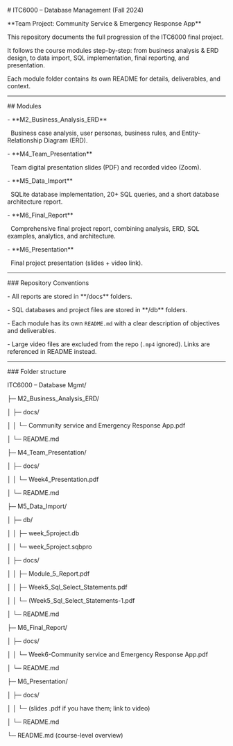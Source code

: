 \# ITC6000 – Database Management (Fall 2024)



\*\*Team Project: Community Service \& Emergency Response App\*\*



This repository documents the full progression of the ITC6000 final project.  

It follows the course modules step-by-step: from business analysis \& ERD design, to data import, SQL implementation, final reporting, and presentation.  



Each module folder contains its own README for details, deliverables, and context.



---



\## Modules



\- \*\*M2\_Business\_Analysis\_ERD\*\*  

&nbsp; Business case analysis, user personas, business rules, and Entity-Relationship Diagram (ERD).



\- \*\*M4\_Team\_Presentation\*\*  

&nbsp; Team digital presentation slides (PDF) and recorded video (Zoom).



\- \*\*M5\_Data\_Import\*\*  

&nbsp; SQLite database implementation, 20+ SQL queries, and a short database architecture report.



\- \*\*M6\_Final\_Report\*\*  

&nbsp; Comprehensive final project report, combining analysis, ERD, SQL examples, analytics, and architecture.



\- \*\*M6\_Presentation\*\*  

&nbsp; Final project presentation (slides + video link).



---



\### Repository Conventions

\- All reports are stored in \*\*/docs\*\* folders.  

\- SQL databases and project files are stored in \*\*/db\*\* folders.  

\- Each module has its own `README.md` with a clear description of objectives and deliverables.  

\- Large video files are excluded from the repo (`.mp4` ignored). Links are referenced in README instead.  



---



\### Folder structure

ITC6000 – Database Mgmt/

├─ M2\_Business\_Analysis\_ERD/

│  ├─ docs/

│  │  └─ Community service and Emergency Response App.pdf

│  └─ README.md

├─ M4\_Team\_Presentation/

│  ├─ docs/

│  │  └─ Week4\_Presentation.pdf

│  └─ README.md

├─ M5\_Data\_Import/

│  ├─ db/

│  │  ├─ week\_5project.db

│  │  └─ week\_5project.sqbpro

│  ├─ docs/

│  │  ├─ Module\_5\_Report.pdf

│  │  ├─ Week5\_Sql\_Select\_Statements.pdf

│  │  └─ (Week5\_Sql\_Select\_Statements-1.pdf 

│  └─ README.md

├─ M6\_Final\_Report/

│  ├─ docs/

│  │  └─ Week6-Community service and Emergency Response App.pdf

│  └─ README.md

├─ M6\_Presentation/

│  ├─ docs/

│  │  └─ (slides .pdf if you have them; link to video)

│  └─ README.md

└─ README.md                        (course-level overview)




